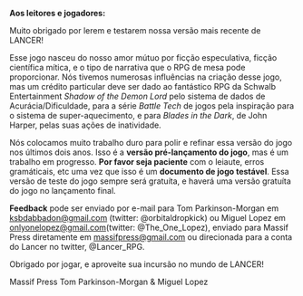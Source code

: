 **Aos leitores e jogadores:**

Muito obrigado por lerem e testarem nossa versão mais recente de LANCER!

Esse jogo nasceu do nosso amor mútuo por ficção especulativa, ficção científica mítica, e o tipo de narrativa que o RPG de mesa pode proporcionar. Nós tivemos numerosas influências na criação desse jogo, mas um crédito particular deve ser dado ao fantástico RPG da Schwalb Entertainment _Shadow of the Demon Lord_ pelo sistema de dados de Acurácia/Dificuldade, para a série _Battle Tech_ de jogos pela inspiração para o sistema de super-aquecimento, e para _Blades in the Dark_, de John Harper, pelas suas ações de inatividade.

Nós colocamos muito trabalho duro para polir e refinar essa versão do jogo nos últimos dois anos. Isso é a **versão pré-lançamento do jogo**, mas é um trabalho em progresso. **Por favor seja paciente** com o leiaute, erros gramáticais, etc uma vez que isso é um **documento de jogo testável**. Essa versão de teste do jogo sempre será gratuíta, e haverá uma versão gratuíta do jogo no lançamento final.

**Feedback** pode ser enviado por e-mail para Tom Parkinson-Morgan em [ksbdabbadon@gmail.com](mailto:ksbdabbadon@gmail.com) (twitter: @orbitaldropkick) ou Miguel Lopez em [onlyonelopez@gmail.com](mailto:onlyonelopez@gmail.com)(twitter: @The_One_Lopez), enviado para Massif Press diretamente em [massifpress@gmail.com](mailto:massifpress@gmail.com) ou direcionada para a conta do Lancer no twitter, @Lancer_RPG.

Obrigado por jogar, e aproveite sua incursão no mundo de LANCER!

Massif Press
Tom Parkinson-Morgan & Miguel Lopez
